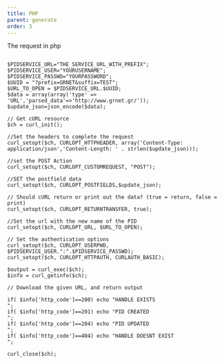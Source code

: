 ```yaml
---
title: PHP
parent: generate
order: 3
---
```


The request in php 

<pre><code class="language-php5">
$PIDSERVICE_URL="THE_SERVICE_URL_WITH_PREFIX";
$PIDSERVICE_USER="YOURUSERNAME";
$PIDSERVICE_PASSWD="YOURPASSWORD";
$UUID = "?prefix=GRNET&suffix=TEST";
$URL_TO_OPEN = $PIDSERVICE_URL.$UUID;
$data = array(array('type' => 'URL','parsed_data'=>'http://www.grnet.gr/'));
$update_json=json_encode($data);

// Get cURL resource
$ch = curl_init();

//Set the headers to complete the request
curl_setopt($ch, CURLOPT_HTTPHEADER, array('Content-Type: application/json','Content-Length: ' . strlen($update_json)));

//set the POST Action
curl_setopt($ch, CURLOPT_CUSTOMREQUEST, "POST");

//SET the postfield data
curl_setopt($ch, CURLOPT_POSTFIELDS,$update_json);

// Should cURL return or print out the data? (true = return, false = print)
curl_setopt($ch, CURLOPT_RETURNTRANSFER, true);

//Set the url with the new name of the PID 
curl_setopt($ch, CURLOPT_URL, $URL_TO_OPEN);

// Set the authentication options
curl_setopt($ch, CURLOPT_USERPWD, $PIDSERVICE_USER.":".$PIDSERVICE_PASSWD);
curl_setopt($ch, CURLOPT_HTTPAUTH, CURLAUTH_BASIC);

$output = curl_exec($ch);
$info = curl_getinfo($ch);

// Download the given URL, and return output 

if( $info['http_code']==200) echo "HANDLE EXISTS<br/>";
if( $info['http_code']==201) echo "PID CREATED<br/>";
if( $info['http_code']==204) echo "PID UPDATED<br/>";
if( $info['http_code']==404) echo "HANDLE DOESNT EXIST<br/>";

curl_close($ch);

</code></pre>



